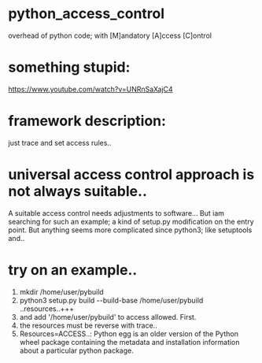 # python_access_control
overhead of python code; with [M]andatory [A]ccess [C]ontrol
# something stupid:
https://www.youtube.com/watch?v=UNRnSaXajC4
# framework description:
just trace and set access rules..
# universal access control approach is not always suitable..
A suitable access control needs adjustments to software... But iam searching for such an example;
a kind of setup.py  modification on the entry point. But anything seems more complicated since python3; like setuptools and..
# try on an example..
1) mkdir /home/user/pybuild
2) python3 setup.py build --build-base /home/user/pybuild
..resources..+++
3) and add '/home/user/pybuild' to access allowed. First.
4) the resources must be reverse with trace..
5) Resources=ACCESS..: Python egg is an older version of the Python wheel package containing the metadata and installation information about a particular python package.
